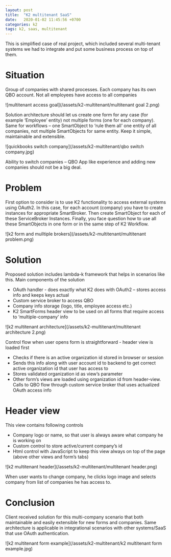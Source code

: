 ```yaml
---
layout: post
title:  "K2 multitenant SaaS"
date:   2020-01-02 11:45:56 +0700
categories: k2
tags: k2, saas, multitenant
---
```

This is simplified case of real project, which included several multi-tenant systems we had to integrate and put some business process on top of them.

# Situation
Group of companies with shared processes.
Each company has its own QBO account.
Not all employees have access to all companies

![multitenant access goal](/assets/k2-multitenant/multitenant goal 2.png)

Solution architecture should let us create one form for any case (for example ‘Employee’ entity) not multiple forms (one for each company). Same for workflows – one SmartObject to ‘rule them all’ one entity of all companies, not multiple SmartObjects for same entity. Keep it simple, maintainable and extensible.

![quickbooks switch company](/assets/k2-multitenant/qbo switch company.jpg)

Ability to switch companies – QBO App like experience and adding new companies should not be a big deal.

# Problem
First option to consider is to use K2 functionality to access external systems using OAuth2. In this case, for each account (company) you have to create instances for appropriate SmartBroker. Then create SmartObject for each of these ServiceBroker Instances. Finally, you face question how to use all these SmartObjects in one form or in the same step of K2 Workflow.

![k2 form and mulltiple brokers](/assets/k2-multitenant/multitenant problem.png)

# Solution
Proposed solution includes lambda-k framework that helps in scenarios like this. Main components of the solution
* OAuth handler - does exactly what K2 does with OAuth2 – stores access info and keeps keys actual
* Custom service broker to access QBO
* Company info storage (logo, title, employee access etc.)
* K2 SmartForms header view to be used on all forms that require access to ‘multiple-company’ info

![k2 multitenant architecture](/assets/k2-multitenant/multitenant architecture 2.png)

Control flow when user opens form is straightforward - header view is loaded first

* Checks if there is an active organization id stored in browser or session
* Sends this info along with user account id to backend to get correct active organization id that user has access to
* Stores validated organization id as view’s parameter
* Other form’s views are loaded using organization id from header-view. Calls to QBO flow through custom service broker that uses actualized OAuth access info  

# Header view
This view contains following controls
* Company logo or name, so that user is always aware what company he is working on
* Custom control to store active/current company’s id
* Html control with JavaScript to keep this view always on top of the page (above other views and form’s tabs)

![k2 multitenant header](/assets/k2-multitenant/multitenant header.png)

When user wants to change company, he clicks logo image and selects company from list of companies he has access to.

# Conclusion
Client received solution for this multi-company scenario that both maintainable and easily extensible for new forms and companies. Same architecture is applicable in integrational scenarios with other systems/SaaS that use OAuth authentication.

![k2 multitenant form example](/assets/k2-multitenant/k2 multitenant form example.jpg)